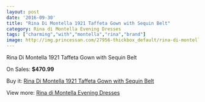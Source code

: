 ```yaml
---
layout: post
date: '2016-09-30'
title: "Rina Di Montella 1921 Taffeta Gown with Sequin Belt"
category: Rina di Montella Evening Dresses
tags: ["charming","with","montella","rina","brand"]
image: http://img.princessan.com/27956-thickbox_default/rina-di-montella-1921-taffeta-gown-with-sequin-belt.jpg
---
```

Rina Di Montella 1921 Taffeta Gown with Sequin Belt

On Sales: **$470.99**
<a href="https://www.princessan.com/en/rina-di-montella-evening-dresses/12752-rina-di-montella-1921-taffeta-gown-with-sequin-belt.html"><amp-img layout="responsive" width="600" height="600" src="//img.princessan.com/27956-thickbox_default/rina-di-montella-1921-taffeta-gown-with-sequin-belt.jpg" alt="Rina Di Montella 1921 Taffeta Gown with Sequin Belt 0" /></a>
<a href="https://www.princessan.com/en/rina-di-montella-evening-dresses/12752-rina-di-montella-1921-taffeta-gown-with-sequin-belt.html"><amp-img layout="responsive" width="600" height="600" src="//img.princessan.com/27957-thickbox_default/rina-di-montella-1921-taffeta-gown-with-sequin-belt.jpg" alt="Rina Di Montella 1921 Taffeta Gown with Sequin Belt 1" /></a>

Buy it: [Rina Di Montella 1921 Taffeta Gown with Sequin Belt](https://www.princessan.com/en/rina-di-montella-evening-dresses/12752-rina-di-montella-1921-taffeta-gown-with-sequin-belt.html "Rina Di Montella 1921 Taffeta Gown with Sequin Belt")

View more: [Rina di Montella Evening Dresses](https://www.princessan.com/en/53-rina-di-montella-evening-dresses "Rina di Montella Evening Dresses")